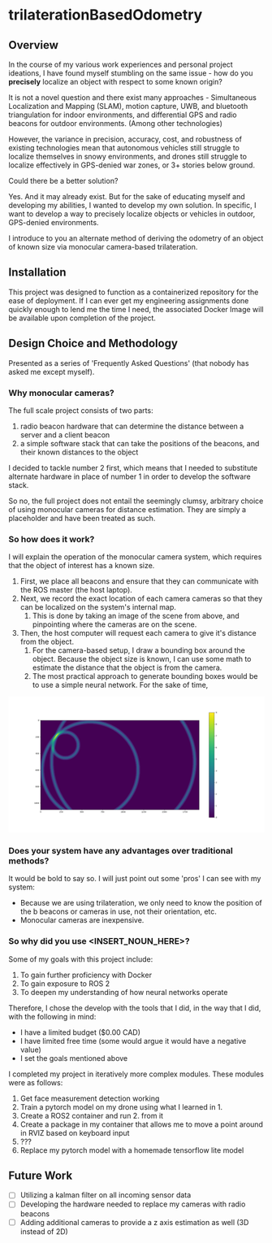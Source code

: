 # trilaterationBasedOdometry

## Overview
In the course of my various work experiences and personal project ideations, I 
have found myself stumbling on the same issue - how do you **precisely** localize 
an object with respect to some known origin?

It is not a novel question and there exist many approaches - Simultaneous 
Localization and Mapping (SLAM), motion capture, UWB, and bluetooth triangulation 
for indoor environments, and differential GPS and radio beacons for outdoor environments. 
(Among other technologies)

However, the variance in precision, accuracy, cost, and robustness of existing 
technologies mean that autonomous vehicles still struggle to localize themselves 
in snowy environments, and drones still struggle to localize effectively in 
GPS-denied war zones, or 3+ stories below ground.

Could there be a better solution?

Yes. And it may already exist. But for the sake of educating myself and developing 
my abilities, I wanted to develop my own solution. In specific, I want to develop a
way to precisely localize objects or vehicles in outdoor, GPS-denied environments.

I introduce to you an alternate method of deriving the odometry of an object of 
known size via monocular camera-based trilateration.

## Installation
This project was designed to function as a containerized repository for the ease
of deployment. If I can ever get my engineering assignments done quickly enough to
lend me the time I need, the associated Docker Image will be available upon completion
of the project. 

## Design Choice and Methodology
Presented as a series of 'Frequently Asked Questions' (that nobody has asked me 
except myself).

### Why monocular cameras?
The full scale project consists of two parts: 
1. radio beacon hardware that can determine the distance between a server and 
   a client beacon
2. a simple software stack that can take the positions of the beacons, and their
   known distances to the object

I decided to tackle number 2 first, which means that I needed to substitute 
alternate hardware in place of number 1 in order to develop the software stack. 

So no, the full project does not entail the seemingly clumsy, arbitrary choice of
using monocular cameras for distance estimation. They are simply a placeholder
and have been treated as such. 

### So how does it work?
I will explain the operation of the monocular camera system, which requires that
the object of interest has a known size.
1. First, we place all beacons and ensure that they can communicate with the ROS
   master (the host laptop).
2. Next, we record the exact location of each camera cameras so that they can be localized
   on the system's internal map.
   1. This is done by taking an image of the scene from above, and pinpointing where
   the cameras are on the scene. 
3. Then, the host computer will request each camera to give it's distance from the
   object.
   1. For the camera-based setup, I draw a bounding box around the object. Because
   the object size is known, I can use some math to estimate the distance that
   the object is from the camera.
   2. The most practical approach to generate bounding boxes would be to use a
   simple neural network. For the sake of time, 


![Alt text](media/Trilateration.png)

### Does your system have any advantages over traditional methods?
It would be bold to say so. I will just point out some 'pros' I can see with my 
system:
* Because we are using trilateration, we only need to know the position of the b
  beacons or cameras in use, not their orientation, etc.
* Monocular cameras are inexpensive.



### So why did you use <INSERT_NOUN_HERE>?
Some of my goals with this project include:
1. To gain further proficiency with Docker
2. To gain exposure to ROS 2
3. To deepen my understanding of how neural networks operate
   
Therefore, I chose the develop with the tools that I did, in the way that I did,
with the following in mind:
* I have a limited budget ($0.00 CAD)
* I have limited free time (some would argue it would have a negative value) 
* I set the goals mentioned above



I completed my project in iteratively more complex modules. These modules were as follows:
1. Get face measurement detection working
2. Train a pytorch model on my drone using what I learned in 1.
3. Create a ROS2 container and run 2. from it
4. Create a package in my container that allows me to move a point around in RVIZ based on keyboard input
5. ???
6. Replace my pytorch model with a homemade tensorflow lite model

## Future Work
- [ ] Utilizing a kalman filter on all incoming sensor data
- [ ] Developing the hardware needed to replace my cameras with radio beacons
- [ ] Adding additional cameras to provide a z axis estimation as well (3D instead
  of 2D)